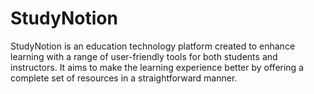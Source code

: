 # StudyNotion
StudyNotion is an education technology platform created to enhance learning with a range of user-friendly tools for both students and instructors. It aims to make the learning experience better by offering a complete set of resources in a straightforward manner.
